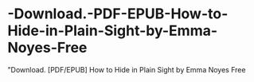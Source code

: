 # -Download.-PDF-EPUB-How-to-Hide-in-Plain-Sight-by-Emma-Noyes-Free
"Download. [PDF/EPUB] How to Hide in Plain Sight by Emma  Noyes Free
